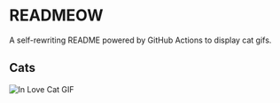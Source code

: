 # READMEOW

A self-rewriting README powered by GitHub Actions to display cat gifs.

## Cats

![In Love Cat GIF](https://media4.giphy.com/media/v1.Y2lkPTlhY2QwMmRhcno5MXR6NHVqZ3lkaXJ1ZmRwdzFzNHV3czNlbnk1dzFlcHlkZGZyOCZlcD12MV9naWZzX3NlYXJjaCZjdD1n/MDJ9IbxxvDUQM/200.gif)

